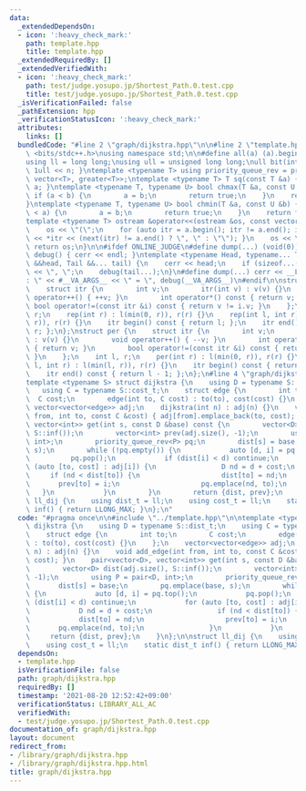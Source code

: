 ```yaml
---
data:
  _extendedDependsOn:
  - icon: ':heavy_check_mark:'
    path: template.hpp
    title: template.hpp
  _extendedRequiredBy: []
  _extendedVerifiedWith:
  - icon: ':heavy_check_mark:'
    path: test/judge.yosupo.jp/Shortest_Path.0.test.cpp
    title: test/judge.yosupo.jp/Shortest_Path.0.test.cpp
  _isVerificationFailed: false
  _pathExtension: hpp
  _verificationStatusIcon: ':heavy_check_mark:'
  attributes:
    links: []
  bundledCode: "#line 2 \"graph/dijkstra.hpp\"\n\n#line 2 \"template.hpp\"\n\n#include\
    \ <bits/stdc++.h>\nusing namespace std;\n\n#define all(a) (a).begin(), (a).end()\n\
    using ll = long long;\nusing ull = unsigned long long;\null bit(int n) { return\
    \ 1ull << n; }\ntemplate <typename T> using priority_queue_rev = priority_queue<T,\
    \ vector<T>, greater<T>>;\ntemplate <typename T> T sq(const T &a) { return a *\
    \ a; }\ntemplate <typename T, typename U> bool chmax(T &a, const U &b) {\n   \
    \ if (a < b) {\n        a = b;\n        return true;\n    }\n    return false;\n\
    }\ntemplate <typename T, typename U> bool chmin(T &a, const U &b) {\n    if (b\
    \ < a) {\n        a = b;\n        return true;\n    }\n    return false;\n}\n\
    template <typename T> ostream &operator<<(ostream &os, const vector<T> &a) {\n\
    \    os << \"(\";\n    for (auto itr = a.begin(); itr != a.end(); itr++) { os\
    \ << *itr << (next(itr) != a.end() ? \", \" : \"\"); }\n    os << \")\";\n   \
    \ return os;\n}\n\n#ifdef ONLINE_JUDGE\n#define dump(...) (void(0))\n#else\nvoid\
    \ debug() { cerr << endl; }\ntemplate <typename Head, typename... Tail> void debug(Head\
    \ &&head, Tail &&... tail) {\n    cerr << head;\n    if (sizeof...(Tail)) cerr\
    \ << \", \";\n    debug(tail...);\n}\n#define dump(...) cerr << __LINE__ << \"\
    : \" << #__VA_ARGS__ << \" = \", debug(__VA_ARGS__)\n#endif\n\nstruct rep {\n\
    \    struct itr {\n        int v;\n        itr(int v) : v(v) {}\n        void\
    \ operator++() { ++v; }\n        int operator*() const { return v; }\n       \
    \ bool operator!=(const itr &i) const { return v != i.v; }\n    };\n    int l,\
    \ r;\n    rep(int r) : l(min(0, r)), r(r) {}\n    rep(int l, int r) : l(min(l,\
    \ r)), r(r) {}\n    itr begin() const { return l; };\n    itr end() const { return\
    \ r; };\n};\nstruct per {\n    struct itr {\n        int v;\n        itr(int v)\
    \ : v(v) {}\n        void operator++() { --v; }\n        int operator*() const\
    \ { return v; }\n        bool operator!=(const itr &i) const { return v != i.v;\
    \ }\n    };\n    int l, r;\n    per(int r) : l(min(0, r)), r(r) {}\n    per(int\
    \ l, int r) : l(min(l, r)), r(r) {}\n    itr begin() const { return r - 1; };\n\
    \    itr end() const { return l - 1; };\n};\n#line 4 \"graph/dijkstra.hpp\"\n\n\
    template <typename S> struct dijkstra {\n    using D = typename S::dist_t;\n \
    \   using C = typename S::cost_t;\n    struct edge {\n        int to;\n      \
    \  C cost;\n        edge(int to, C cost) : to(to), cost(cost) {}\n    };\n   \
    \ vector<vector<edge>> adj;\n    dijkstra(int n) : adj(n) {}\n    void add_edge(int\
    \ from, int to, const C &cost) { adj[from].emplace_back(to, cost); }\n    pair<vector<D>,\
    \ vector<int>> get(int s, const D &base) const {\n        vector<D> dist(adj.size(),\
    \ S::inf());\n        vector<int> prev(adj.size(), -1);\n        using P = pair<D,\
    \ int>;\n        priority_queue_rev<P> pq;\n        dist[s] = base;\n        pq.emplace(base,\
    \ s);\n        while (!pq.empty()) {\n            auto [d, i] = pq.top();\n  \
    \          pq.pop();\n            if (dist[i] < d) continue;\n            for\
    \ (auto [to, cost] : adj[i]) {\n                D nd = d + cost;\n           \
    \     if (nd < dist[to]) {\n                    dist[to] = nd;\n             \
    \       prev[to] = i;\n                    pq.emplace(nd, to);\n             \
    \   }\n            }\n        }\n        return {dist, prev};\n    }\n};\n\nstruct\
    \ ll_dij {\n    using dist_t = ll;\n    using cost_t = ll;\n    static dist_t\
    \ inf() { return LLONG_MAX; }\n};\n"
  code: "#pragma once\n\n#include \"../template.hpp\"\n\ntemplate <typename S> struct\
    \ dijkstra {\n    using D = typename S::dist_t;\n    using C = typename S::cost_t;\n\
    \    struct edge {\n        int to;\n        C cost;\n        edge(int to, C cost)\
    \ : to(to), cost(cost) {}\n    };\n    vector<vector<edge>> adj;\n    dijkstra(int\
    \ n) : adj(n) {}\n    void add_edge(int from, int to, const C &cost) { adj[from].emplace_back(to,\
    \ cost); }\n    pair<vector<D>, vector<int>> get(int s, const D &base) const {\n\
    \        vector<D> dist(adj.size(), S::inf());\n        vector<int> prev(adj.size(),\
    \ -1);\n        using P = pair<D, int>;\n        priority_queue_rev<P> pq;\n \
    \       dist[s] = base;\n        pq.emplace(base, s);\n        while (!pq.empty())\
    \ {\n            auto [d, i] = pq.top();\n            pq.pop();\n            if\
    \ (dist[i] < d) continue;\n            for (auto [to, cost] : adj[i]) {\n    \
    \            D nd = d + cost;\n                if (nd < dist[to]) {\n        \
    \            dist[to] = nd;\n                    prev[to] = i;\n             \
    \       pq.emplace(nd, to);\n                }\n            }\n        }\n   \
    \     return {dist, prev};\n    }\n};\n\nstruct ll_dij {\n    using dist_t = ll;\n\
    \    using cost_t = ll;\n    static dist_t inf() { return LLONG_MAX; }\n};"
  dependsOn:
  - template.hpp
  isVerificationFile: false
  path: graph/dijkstra.hpp
  requiredBy: []
  timestamp: '2021-08-20 12:52:42+09:00'
  verificationStatus: LIBRARY_ALL_AC
  verifiedWith:
  - test/judge.yosupo.jp/Shortest_Path.0.test.cpp
documentation_of: graph/dijkstra.hpp
layout: document
redirect_from:
- /library/graph/dijkstra.hpp
- /library/graph/dijkstra.hpp.html
title: graph/dijkstra.hpp
---
```

